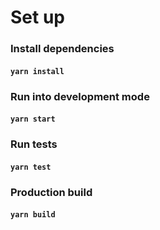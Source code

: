 # Set up 

### Install dependencies
#### `yarn install`

### Run into development mode
#### `yarn start`

### Run tests
#### `yarn test`

### Production build
#### `yarn build`
